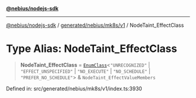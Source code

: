 [**@nebius/nodejs-sdk**](../../../../../README.md)

---

[@nebius/nodejs-sdk](../../../../../README.md) / [generated/nebius/mk8s/v1](../README.md) / NodeTaint_EffectClass

# Type Alias: NodeTaint_EffectClass

> **NodeTaint_EffectClass** = [`EnumClass`](../../../../../runtime/protos/enum/type-aliases/EnumClass.md)\<`"UNRECOGNIZED"` \| `"EFFECT_UNSPECIFIED"` \| `"NO_EXECUTE"` \| `"NO_SCHEDULE"` \| `"PREFER_NO_SCHEDULE"`\> & `NodeTaint_EffectValueMembers`

Defined in: src/generated/nebius/mk8s/v1/index.ts:3930
